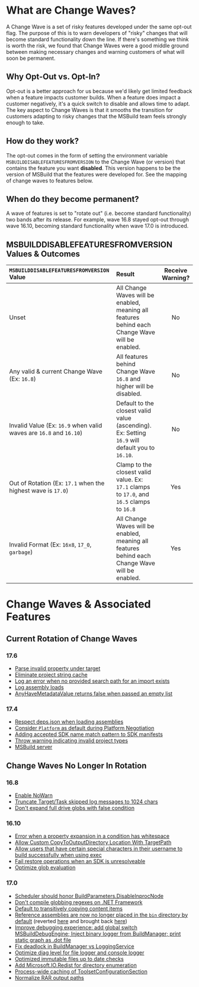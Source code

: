 # What are Change Waves?
A Change Wave is a set of risky features developed under the same opt-out flag. The purpose of this is to warn developers of "risky" changes that will become standard functionality down the line. If there's something we think is worth the risk, we found that Change Waves were a good middle ground between making necessary changes and warning customers of what will soon be permanent.

## Why Opt-Out vs. Opt-In?
Opt-out is a better approach for us because we'd likely get limited feedback when a feature impacts customer builds. When a feature does impact a customer negatively, it's a quick switch to disable and allows time to adapt. The key aspect to Change Waves is that it smooths the transition for customers adapting to risky changes that the MSBuild team feels strongly enough to take.

## How do they work?
The opt-out comes in the form of setting the environment variable `MSBUILDDISABLEFEATURESFROMVERSION` to the Change Wave (or version) that contains the feature you want **disabled**. This version happens to be the version of MSBuild that the features were developed for. See the mapping of change waves to features below.

## When do they become permanent?
A wave of features is set to "rotate out" (i.e. become standard functionality) two bands after its release. For example, wave 16.8 stayed opt-out through wave 16.10, becoming standard functionality when wave 17.0 is introduced.

## MSBUILDDISABLEFEATURESFROMVERSION Values & Outcomes
| `MSBUILDDISABLEFEATURESFROMVERSION` Value                         | Result        | Receive Warning? |
| :-------------                                                    | :----------   | :----------: |
| Unset                                                             | All Change Waves will be enabled, meaning all features behind each Change Wave will be enabled.               | No   |
| Any valid & current Change Wave (Ex: `16.8`)                      | All features behind Change Wave `16.8` and higher will be disabled.                                           | No   |
| Invalid Value (Ex: `16.9` when valid waves are `16.8` and `16.10`)| Default to the closest valid value (ascending). Ex: Setting `16.9` will default you to `16.10`.               | No   |
| Out of Rotation (Ex: `17.1` when the highest wave is `17.0`)      | Clamp to the closest valid value. Ex: `17.1` clamps to `17.0`, and `16.5` clamps to `16.8`                    | Yes  |
| Invalid Format (Ex: `16x8`, `17_0`, `garbage`)                    | All Change Waves will be enabled, meaning all features behind each Change Wave will be enabled.               | Yes  |

# Change Waves & Associated Features

## Current Rotation of Change Waves

### 17.6
- [Parse invalid property under target](https://github.com/dotnet/msbuild/pull/8190)
- [Eliminate project string cache](https://github.com/dotnet/msbuild/pull/7965)
- [Log an error when no provided search path for an import exists](https://github.com/dotnet/msbuild/pull/8095)
- [Log assembly loads](https://github.com/dotnet/msbuild/pull/8316)
- [AnyHaveMetadataValue returns false when passed an empty list](https://github.com/dotnet/msbuild/pull/8603)

### 17.4
- [Respect deps.json when loading assemblies](https://github.com/dotnet/msbuild/pull/7520)
- [Consider `Platform` as default during Platform Negotiation](https://github.com/dotnet/msbuild/pull/7511)
- [Adding accepted SDK name match pattern to SDK manifests](https://github.com/dotnet/msbuild/pull/7597)
- [Throw warning indicating invalid project types](https://github.com/dotnet/msbuild/pull/7708)
- [MSBuild server](https://github.com/dotnet/msbuild/pull/7634)

## Change Waves No Longer In Rotation
### 16.8
- [Enable NoWarn](https://github.com/dotnet/msbuild/pull/5671)
- [Truncate Target/Task skipped log messages to 1024 chars](https://github.com/dotnet/msbuild/pull/5553)
- [Don't expand full drive globs with false condition](https://github.com/dotnet/msbuild/pull/5669)

### 16.10
- [Error when a property expansion in a condition has whitespace](https://github.com/dotnet/msbuild/pull/5672)
- [Allow Custom CopyToOutputDirectory Location With TargetPath](https://github.com/dotnet/msbuild/pull/6237)
- [Allow users that have certain special characters in their username to build successfully when using exec](https://github.com/dotnet/msbuild/pull/6223)
- [Fail restore operations when an SDK is unresolveable](https://github.com/dotnet/msbuild/pull/6430)
- [Optimize glob evaluation](https://github.com/dotnet/msbuild/pull/6151)

### 17.0
- [Scheduler should honor BuildParameters.DisableInprocNode](https://github.com/dotnet/msbuild/pull/6400)
- [Don't compile globbing regexes on .NET Framework](https://github.com/dotnet/msbuild/pull/6632)
- [Default to transitively copying content items](https://github.com/dotnet/msbuild/pull/6622)
- [Reference assemblies are now no longer placed in the `bin` directory by default](https://github.com/dotnet/msbuild/pull/6560) (reverted [here](https://github.com/dotnet/msbuild/pull/6718) and brought back [here](https://github.com/dotnet/msbuild/pull/7075))
- [Improve debugging experience: add global switch MSBuildDebugEngine; Inject binary logger from BuildManager; print static graph as .dot file](https://github.com/dotnet/msbuild/pull/6639)
- [Fix deadlock in BuildManager vs LoggingService](https://github.com/dotnet/msbuild/pull/6837)
- [Optimize diag level for file logger and console logger](https://github.com/dotnet/msbuild/pull/7026)
- [Optimized immutable files up to date checks](https://github.com/dotnet/msbuild/pull/6974)
- [Add Microsoft.IO.Redist for directory enumeration](https://github.com/dotnet/msbuild/pull/6771)
- [Process-wide caching of ToolsetConfigurationSection](https://github.com/dotnet/msbuild/pull/6832)
- [Normalize RAR output paths](https://github.com/dotnet/msbuild/pull/6533)